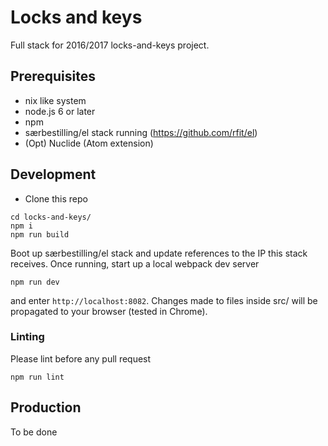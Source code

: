# Locks and keys
Full stack for 2016/2017 locks-and-keys project.

## Prerequisites
* nix like system
* node.js 6 or later
* npm
* særbestilling/el stack running (https://github.com/rfit/el)
* (Opt) Nuclide (Atom extension)

## Development
* Clone this repo
```
cd locks-and-keys/
npm i
npm run build
```
Boot up særbestilling/el stack and update references to the IP this stack receives. Once running, start up a local webpack dev server
```
npm run dev
```
and enter `http://localhost:8082`. Changes made to files inside src/ will be propagated to your browser (tested in Chrome).

### Linting
Please lint before any pull request
```
npm run lint
```

## Production
To be done
